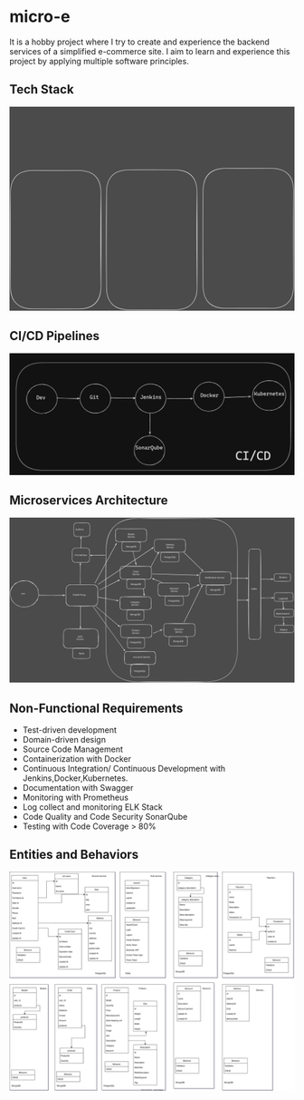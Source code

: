 # micro-e

It is a hobby project where I try to create and experience the backend services of a simplified e-commerce site. I aim to learn and experience this project by applying multiple software principles.

## Tech Stack

<p align="center">
<img src="docs/assets/img/tech-stack.svg" alt="Tech Stack" title="Tech Stack" />
</p>

## CI/CD Pipelines

<p align="center">
<img src="docs/assets/img/ci-cd.png" alt="CI/CD Pipelines" title="CI/CD Pipelines" />
</p>

## Microservices Architecture

<p align="center">
<img src="docs/assets/img/micro-e.svg" alt="Microservices Architecture" title="Microservices Architecture" />
</p>

## Non-Functional Requirements

* Test-driven development 
* Domain-driven design
* Source Code Management
* Containerization with Docker
* Continuous Integration/ Continuous Development with Jenkins,Docker,Kubernetes.
* Documentation with Swagger
* Monitoring with Prometheus
* Log collect and monitoring ELK Stack
* Code Quality and Code Security SonarQube
* Testing with Code Coverage > 80%

## Entities and Behaviors

<p align="center">
<img src="docs/assets/img/entities.svg" alt="Entities and Behaviors" title="Entities and Behaviors" />
</p>
